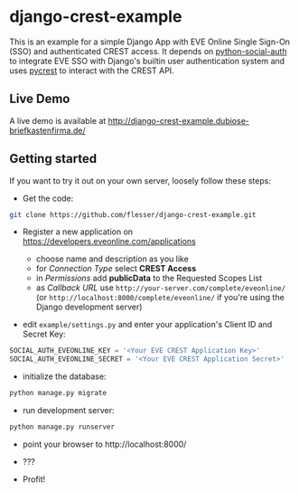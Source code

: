 # django-crest-example
This is an example for a simple Django App with EVE Online Single Sign-On (SSO) and authenticated CREST access.
It depends on [python-social-auth](http://psa.matiasaguirre.net/) to integrate EVE SSO with Django's builtin user authentication system and uses [pycrest](https://forums.eveonline.com/default.aspx?g=posts&t=398676) to interact with the CREST API.

## Live Demo
A live demo is available at http://django-crest-example.dubiose-briefkastenfirma.de/

## Getting started
If you want to try it out on your own server, loosely follow these steps:

* Get the code:
```bash
git clone https://github.com/flesser/django-crest-example.git
```

* Register a new application on https://developers.eveonline.com/applications
  - choose name and description as you like
  - for *Connection Type* select **CREST Access**
  - in *Permissions* add **publicData** to the Requested Scopes List
  - as *Callback URL* use `http://your-server.com/complete/eveonline/` (or `http://localhost:8000/complete/eveonline/` if you're using the Django development server)
  
* edit `example/settings.py` and enter your application's Client ID and Secret Key:
```python
SOCIAL_AUTH_EVEONLINE_KEY = '<Your EVE CREST Application Key>'
SOCIAL_AUTH_EVEONLINE_SECRET = '<Your EVE CREST Application Secret>'
```

* initialize the database:
```bash
python manage.py migrate
```

* run development server:
```bash
python manage.py runserver
```

* point your browser to http://localhost:8000/

* ???

* Profit!
